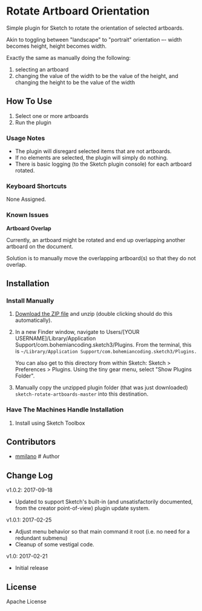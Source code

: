 # Rotate Artboard Orientation

Simple plugin for Sketch to rotate the orientation of selected artboards. 

Akin to toggling between "landscape" to "portrait" orientation –- width becomes height, height becomes width. 

Exactly the same as manually doing the following:

1. selecting an artboard
1. changing the value of the width to be the value of the height, and changing the height to be the value of the width


## How To Use

1. Select one or more artboards
1. Run the plugin

### Usage Notes
* The plugin will disregard selected items that are not artboards.
* If no elements are selected, the plugin will simply do nothing.
* There is basic logging (to the Sketch plugin console) for each artboard rotated.

### Keyboard Shortcuts
None Assigned.



### Known Issues

**Artboard Overlap**

Currently, an artboard might be rotated and end up overlapping another artboard on the document.

Solution is to manually move the overlapping artboard(s) so that they do not overlap.



## Installation


### Install Manually
1. [Download the ZIP file](https://github.com/mmilano/sketch-rotate-artboards/archive/master.zip) and unzip (double clicking should do this automatically).
1. In a new Finder window, navigate to Users/[YOUR USERNAME]/Library/Application Support/com.bohemiancoding.sketch3/Plugins. From the terminal, this is 
`~/Library/Application Support/com.bohemiancoding.sketch3/Plugins.`

   You can also get to this directory from within Sketch:
   Sketch > Preferences > Plugins. Using the tiny gear menu, select "Show Plugins Folder".

1. Manually copy the unzipped plugin folder (that was just downloaded) `sketch-rotate-artboards-master` into this destination.


### Have The Machines Handle Installation

1. Install using Sketch Toolbox



## Contributors
* [mmilano](https://github.com/mmilano) # Author


## Change Log
v1.0.2: 2017-09-18

* Updated to support Sketch's built-in (and unsatisfactorily documented, from the creator point-of-view) plugin update system.


v1.0.1: 2017-02-25

* Adjust menu behavior so that main command it root (i.e. no need for a redundant submenu)
* Cleanup of some vestigal code.

v1.0: 2017-02-21 

* Initial release


## License
Apache License
